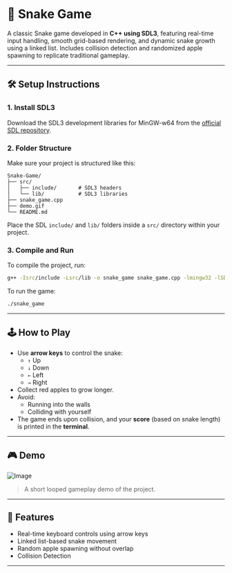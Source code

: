 # 🐍 Snake Game

A classic Snake game developed in **C++ using SDL3**, featuring real-time input handling, smooth grid-based rendering, and dynamic snake growth using a linked list. Includes collision detection and randomized apple spawning to replicate traditional gameplay.

---

## 🛠️ Setup Instructions

### 1. Install SDL3

Download the SDL3 development libraries for MinGW-w64 from the [official SDL repository](https://github.com/libsdl-org/SDL).

### 2. Folder Structure

Make sure your project is structured like this:

```
Snake-Game/
├── src/
│   ├── include/       # SDL3 headers
│   └── lib/           # SDL3 libraries
├── snake_game.cpp
├── demo.gif
└── README.md
```

Place the SDL `include/` and `lib/` folders inside a `src/` directory within your project.

### 3. Compile and Run

To compile the project, run:

```bash
g++ -Isrc/include -Lsrc/lib -o snake_game snake_game.cpp -lmingw32 -lSDL3
```

To run the game:

```bash
./snake_game
```

---

## 🕹️ How to Play

- Use **arrow keys** to control the snake:
  - `↑` Up
  - `↓` Down
  - `←` Left
  - `→` Right
- Collect red apples to grow longer.
- Avoid:
  - Running into the walls
  - Colliding with yourself
- The game ends upon collision, and your **score** (based on snake length) is printed in the **terminal**.

---

## 🎮 Demo

![Image](https://github.com/user-attachments/assets/c5793b26-9086-473d-a933-d6a495329ed9)

> A short looped gameplay demo of the project.

---

## 🚀 Features
- Real-time keyboard controls using arrow keys
- Linked list-based snake movement
- Random apple spawning without overlap  
- Collision Detection

---
